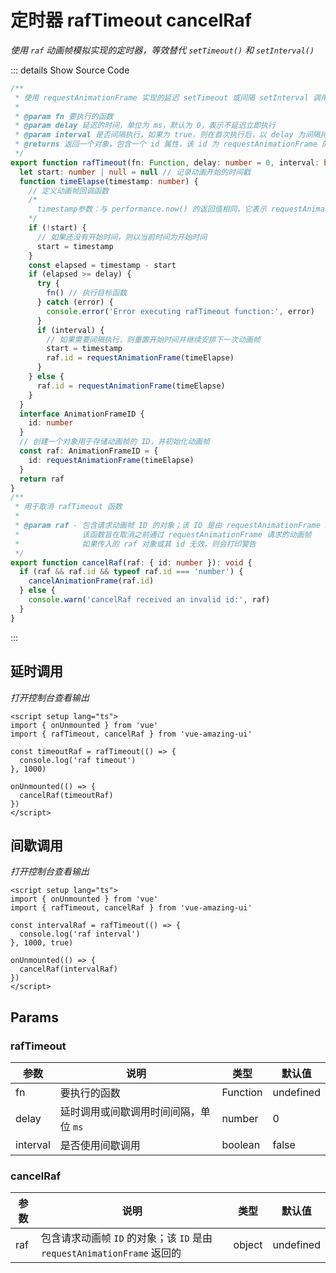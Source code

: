 # 定时器 rafTimeout cancelRaf

<GlobalElement />

*使用 `raf` 动画帧模拟实现的定时器，等效替代 `setTimeout()` 和 `setInterval()`*

::: details Show Source Code

```ts
/**
 * 使用 requestAnimationFrame 实现的延迟 setTimeout 或间隔 setInterval 调用函数
 *
 * @param fn 要执行的函数
 * @param delay 延迟的时间，单位为 ms，默认为 0，表示不延迟立即执行
 * @param interval 是否间隔执行，如果为 true，则在首次执行后，以 delay 为间隔持续执行
 * @returns 返回一个对象，包含一个 id 属性，该 id 为 requestAnimationFrame 的调用 ID，可用于取消动画帧
 */
export function rafTimeout(fn: Function, delay: number = 0, interval: boolean = false): object {
  let start: number | null = null // 记录动画开始的时间戳
  function timeElapse(timestamp: number) {
    // 定义动画帧回调函数
    /*
      timestamp参数：与 performance.now() 的返回值相同，它表示 requestAnimationFrame() 开始去执行回调函数的时刻
    */
    if (!start) {
      // 如果还没有开始时间，则以当前时间为开始时间
      start = timestamp
    }
    const elapsed = timestamp - start
    if (elapsed >= delay) {
      try {
        fn() // 执行目标函数
      } catch (error) {
        console.error('Error executing rafTimeout function:', error)
      }
      if (interval) {
        // 如果需要间隔执行，则重置开始时间并继续安排下一次动画帧
        start = timestamp
        raf.id = requestAnimationFrame(timeElapse)
      }
    } else {
      raf.id = requestAnimationFrame(timeElapse)
    }
  }
  interface AnimationFrameID {
    id: number
  }
  // 创建一个对象用于存储动画帧的 ID，并初始化动画帧
  const raf: AnimationFrameID = {
    id: requestAnimationFrame(timeElapse)
  }
  return raf
}
/**
 * 用于取消 rafTimeout 函数
 *
 * @param raf - 包含请求动画帧 ID 的对象；该 ID 是由 requestAnimationFrame 返回的
 *              该函数旨在取消之前通过 requestAnimationFrame 请求的动画帧
 *              如果传入的 raf 对象或其 id 无效，则会打印警告
 */
export function cancelRaf(raf: { id: number }): void {
  if (raf && raf.id && typeof raf.id === 'number') {
    cancelAnimationFrame(raf.id)
  } else {
    console.warn('cancelRaf received an invalid id:', raf)
  }
}
```

:::

<script setup lang="ts">
import { onUnmounted } from 'vue'
import { rafTimeout, cancelRaf } from 'vue-amazing-ui'

const timeoutRaf = rafTimeout(() => {
  console.log('raf timeout')
}, 1000)

const intervalRaf = rafTimeout(() => {
  console.log('raf interval')
}, 1000, true)
onUnmounted(() => {
  cancelRaf(timeoutRaf)
  cancelRaf(intervalRaf)
})
</script>

## 延时调用

*打开控制台查看输出*

```vue
<script setup lang="ts">
import { onUnmounted } from 'vue'
import { rafTimeout, cancelRaf } from 'vue-amazing-ui'

const timeoutRaf = rafTimeout(() => {
  console.log('raf timeout')
}, 1000)

onUnmounted(() => {
  cancelRaf(timeoutRaf)
})
</script>
```

## 间歇调用

*打开控制台查看输出*

```vue
<script setup lang="ts">
import { onUnmounted } from 'vue'
import { rafTimeout, cancelRaf } from 'vue-amazing-ui'

const intervalRaf = rafTimeout(() => {
  console.log('raf interval')
}, 1000, true)

onUnmounted(() => {
  cancelRaf(intervalRaf)
})
</script>
```

## Params

### rafTimeout

参数 | 说明 | 类型 | 默认值
-- | -- | -- | --
fn | 要执行的函数 | Function | undefined
delay | 延时调用或间歇调用时间间隔，单位 `ms` | number | 0
interval | 是否使用间歇调用 | boolean | false

### cancelRaf

参数 | 说明 | 类型 | 默认值
-- | -- | -- | --
raf | 包含请求动画帧 `ID` 的对象；该 `ID` 是由 `requestAnimationFrame` 返回的 | object | undefined
